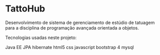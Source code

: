# TattoHub
Desenvolvimento de sistema de gerenciamento de estúdio de tatuagem
para a disciplina de programação avançada orientada a objetos.



Tecnologias usadas neste projeto:

Java EE
JPA
hibernate
html5
css
javascript
bootstrap 4
mysql
